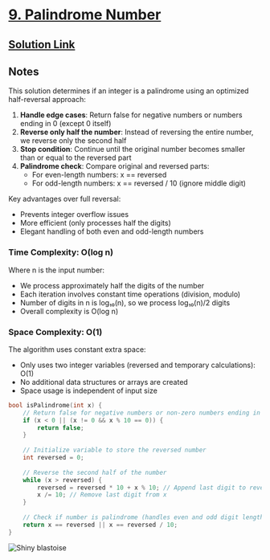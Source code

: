 # [9. Palindrome Number](https://leetcode.com/problems/palindrome-number/description/)

## [Solution Link](https://leetcode.com/submissions/detail/1730490482/)

## Notes

This solution determines if an integer is a palindrome using an optimized half-reversal approach:

1. **Handle edge cases**: Return false for negative numbers or numbers ending in 0 (except 0 itself)
2. **Reverse only half the number**: Instead of reversing the entire number, we reverse only the second half
3. **Stop condition**: Continue until the original number becomes smaller than or equal to the reversed part
4. **Palindrome check**: Compare original and reversed parts:
   - For even-length numbers: x == reversed
   - For odd-length numbers: x == reversed / 10 (ignore middle digit)

Key advantages over full reversal:

- Prevents integer overflow issues
- More efficient (only processes half the digits)
- Elegant handling of both even and odd-length numbers

### Time Complexity: O(log n)

Where n is the input number:

- We process approximately half the digits of the number
- Each iteration involves constant time operations (division, modulo)
- Number of digits in n is log₁₀(n), so we process log₁₀(n)/2 digits
- Overall complexity is O(log n)

### Space Complexity: O(1)

The algorithm uses constant extra space:

- Only uses two integer variables (reversed and temporary calculations): O(1)
- No additional data structures or arrays are created
- Space usage is independent of input size

```c
bool isPalindrome(int x) {
    // Return false for negative numbers or non-zero numbers ending in 0
    if (x < 0 || (x != 0 && x % 10 == 0)) {
        return false;
    }
    
    // Initialize variable to store the reversed number
    int reversed = 0;
    
    // Reverse the second half of the number
    while (x > reversed) {
        reversed = reversed * 10 + x % 10; // Append last digit to reversed
        x /= 10; // Remove last digit from x
    }
    
    // Check if number is palindrome (handles even and odd digit lengths)
    return x == reversed || x == reversed / 10;
}
```

![Shiny blastoise](https://projectpokemon.org/images/shiny-sprite/blastoise.gif)
